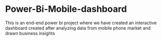 # Power-Bi-Mobile-dashboard
This is an end-end power bi project where we have created an interactive dashboard created after analyzing data from mobile phone market and drawn business insights
